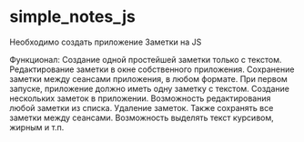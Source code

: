 # simple_notes_js
Необходимо создать приложение Заметки на JS

Функционал:
Создание одной простейшей заметки только с текстом.
Редактирование заметки в окне собственного приложения.
Сохранение заметки между сеансами приложения, в любом формате.
При первом запуске, приложение должно иметь одну заметку с текстом.
Создание нескольких заметок в приложении.
Возможность редактирования любой заметки из списка.
Удаление заметок.
Также сохранять все заметки между сеансами.
Возможность выделять текст курсивом, жирным и т.п.
